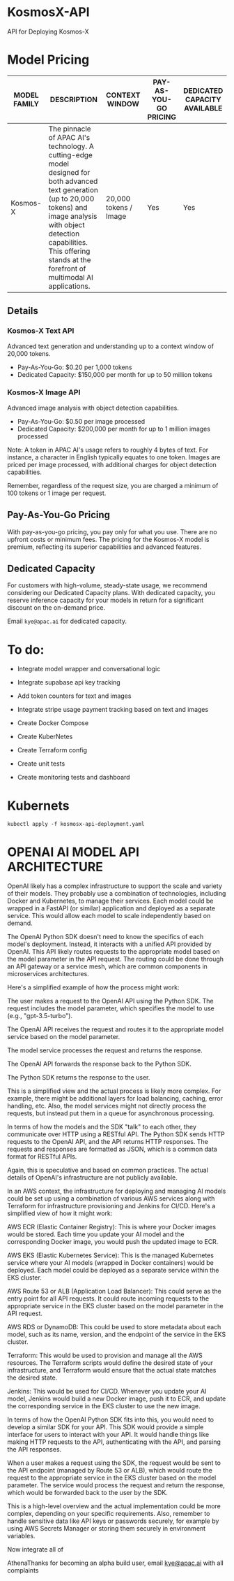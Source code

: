 # KosmosX-API
API for Deploying Kosmos-X

# Model Pricing

| MODEL FAMILY | DESCRIPTION | CONTEXT WINDOW | PAY-AS-YOU-GO PRICING | DEDICATED CAPACITY AVAILABLE |
| --- | --- | --- | --- | --- |
| Kosmos-X | The pinnacle of APAC AI's technology. A cutting-edge model designed for both advanced text generation (up to 20,000 tokens) and image analysis with object detection capabilities. This offering stands at the forefront of multimodal AI applications. | 20,000 tokens / Image | Yes | Yes |

## Details

### Kosmos-X Text API

Advanced text generation and understanding up to a context window of 20,000 tokens.

- Pay-As-You-Go: $0.20 per 1,000 tokens
- Dedicated Capacity: $150,000 per month for up to 50 million tokens

### Kosmos-X Image API

Advanced image analysis with object detection capabilities.

- Pay-As-You-Go: $0.50 per image processed
- Dedicated Capacity: $200,000 per month for up to 1 million images processed

Note: A token in APAC AI's usage refers to roughly 4 bytes of text. For instance, a character in English typically equates to one token. Images are priced per image processed, with additional charges for object detection capabilities.

Remember, regardless of the request size, you are charged a minimum of 100 tokens or 1 image per request.

## Pay-As-You-Go Pricing

With pay-as-you-go pricing, you pay only for what you use. There are no upfront costs or minimum fees. The pricing for the Kosmos-X model is premium, reflecting its superior capabilities and advanced features.

## Dedicated Capacity

For customers with high-volume, steady-state usage, we recommend considering our Dedicated Capacity plans. With dedicated capacity, you reserve inference capacity for your models in return for a significant discount on the on-demand price.

Email `kye@apac.ai` for dedicated capacity.


# To do:

* Integrate model wrapper and conversational logic

* Integrate supabase api key tracking

* Add token counters for text and images

* Integrate stripe usage payment tracking based on text and images

* Create Docker Compose

* Create KuberNetes

* Create Terraform config

* Create unit tests

* Create monitoring tests and dashboard



# Kubernets
`kubectl apply -f kosmosx-api-deployment.yaml`


# OPENAI AI MODEL API ARCHITECTURE

OpenAI likely has a complex infrastructure to support the scale and variety of their models. They probably use a combination of technologies, including Docker and Kubernetes, to manage their services. Each model could be wrapped in a FastAPI (or similar) application and deployed as a separate service. This would allow each model to scale independently based on demand.

The OpenAI Python SDK doesn't need to know the specifics of each model's deployment. Instead, it interacts with a unified API provided by OpenAI. This API likely routes requests to the appropriate model based on the model parameter in the API request. The routing could be done through an API gateway or a service mesh, which are common components in microservices architectures.

Here's a simplified example of how the process might work:

The user makes a request to the OpenAI API using the Python SDK. The request includes the model parameter, which specifies the model to use (e.g., "gpt-3.5-turbo").

The OpenAI API receives the request and routes it to the appropriate model service based on the model parameter.

The model service processes the request and returns the response.

The OpenAI API forwards the response back to the Python SDK.

The Python SDK returns the response to the user.

This is a simplified view and the actual process is likely more complex. For example, there might be additional layers for load balancing, caching, error handling, etc. Also, the model services might not directly process the requests, but instead put them in a queue for asynchronous processing.

In terms of how the models and the SDK "talk" to each other, they communicate over HTTP using a RESTful API. The Python SDK sends HTTP requests to the OpenAI API, and the API returns HTTP responses. The requests and responses are formatted as JSON, which is a common data format for RESTful APIs.

Again, this is speculative and based on common practices. The actual details of OpenAI's infrastructure are not publicly available.




In an AWS context, the infrastructure for deploying and managing AI models could be set up using a combination of various AWS services along with Terraform for infrastructure provisioning and Jenkins for CI/CD. Here's a simplified view of how it might work:

AWS ECR (Elastic Container Registry): This is where your Docker images would be stored. Each time you update your AI model and the corresponding Docker image, you would push the updated image to ECR.

AWS EKS (Elastic Kubernetes Service): This is the managed Kubernetes service where your AI models (wrapped in Docker containers) would be deployed. Each model could be deployed as a separate service within the EKS cluster.

AWS Route 53 or ALB (Application Load Balancer): This could serve as the entry point for all API requests. It could route incoming requests to the appropriate service in the EKS cluster based on the model parameter in the API request.

AWS RDS or DynamoDB: This could be used to store metadata about each model, such as its name, version, and the endpoint of the service in the EKS cluster.

Terraform: This would be used to provision and manage all the AWS resources. The Terraform scripts would define the desired state of your infrastructure, and Terraform would ensure that the actual state matches the desired state.

Jenkins: This would be used for CI/CD. Whenever you update your AI model, Jenkins would build a new Docker image, push it to ECR, and update the corresponding service in the EKS cluster to use the new image.

In terms of how the OpenAI Python SDK fits into this, you would need to develop a similar SDK for your API. This SDK would provide a simple interface for users to interact with your API. It would handle things like making HTTP requests to the API, authenticating with the API, and parsing the API responses.

When a user makes a request using the SDK, the request would be sent to the API endpoint (managed by Route 53 or ALB), which would route the request to the appropriate service in the EKS cluster based on the model parameter. The service would process the request and return the response, which would be forwarded back to the user by the SDK.

This is a high-level overview and the actual implementation could be more complex, depending on your specific requirements. Also, remember to handle sensitive data like API keys or passwords securely, for example by using AWS Secrets Manager or storing them securely in environment variables.

Now integrate all of 

AthenaThanks for becoming an alpha build user, email kye@apac.ai with all complaints